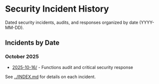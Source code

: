 # Security Incident History

Dated security incidents, audits, and responses organized by date (YYYY-MM-DD).

## Incidents by Date

### October 2025
- [2025-10-16/](2025-10-16/) - Functions audit and critical security response

See [../INDEX.md](../INDEX.md) for details on each incident.
